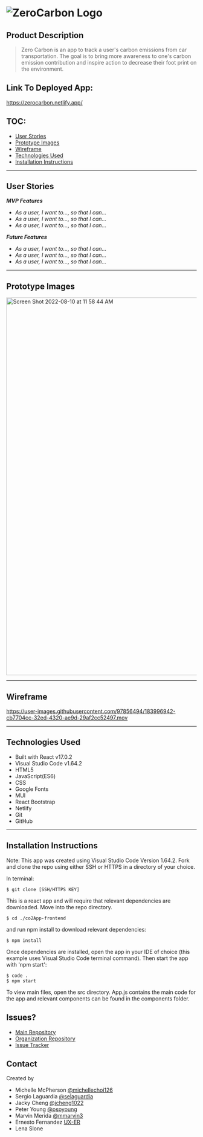 # ![ZeroCarbon Logo](https://user-images.githubusercontent.com/97856494/183988027-70d7a72c-68ec-4b02-bc8c-c9982b827048.png)

## Product Description
>Zero Carbon is an app to track a user's carbon emissions from car transportation. The goal is to bring more awareness to one's carbon emission contribution and inspire action to decrease their foot print on the environment.

## Link To Deployed App:
https://zerocarbon.netlify.app/

## TOC:

- [User Stories](#user-stories)
- [Prototype Images](#prototype-images)
- [Wireframe](#wireframe)
- [Technologies Used](#technologies-used)
- [Installation Instructions](#installation-instructions)

<hr>

## User Stories

_**MVP Features**_

- _As a user, I want to..., so that I can..._
- _As a user, I want to..., so that I can..._
- _As a user, I want to..., so that I can..._

_**Future Features**_

- _As a user, I want to..., so that I can..._
- _As a user, I want to..., so that I can..._
- _As a user, I want to..., so that I can..._

<hr>

## Prototype Images

<img width="1000" alt="Screen Shot 2022-08-10 at 11 58 44 AM" src="https://user-images.githubusercontent.com/97856494/183995472-adbcf719-228e-4710-a4eb-0a769d96ae64.png">

<hr>

## Wireframe

https://user-images.githubusercontent.com/97856494/183996942-cb7704cc-32ed-4320-ae9d-29af2cc52497.mov

<hr>

## Technologies Used
- Built with React v17.0.2
- Visual Studio Code v1.64.2
- HTML5
- JavaScript(ES6)
- CSS
- Google Fonts
- MUI
- React Bootstrap
- Netlify
- Git
- GitHub

<hr>

## Installation Instructions
Note: This app was created using Visual Studio Code Version 1.64.2. 
Fork and clone the repo using either SSH or HTTPS in a directory of your choice.

In terminal:

```
$ git clone [SSH/HTTPS KEY]
```
This is a react app and will require that relevant dependencies are downloaded. Move into the repo directory.

```
$ cd ./co2App-frontend
````
and run npm install to download relevant dependencies:

```
$ npm install
```
Once dependencies are installed, open the app in your IDE of choice (this example uses Visual Studio Code terminal command). Then start the app with 'npm start': 

```
$ code . 
$ npm start
```
To view main files, open the src directory. App.js contains the main code for the app and relevant components can be found in the components folder. 

## Issues?
* [Main Repository](https://github.com/Terralings/co2App-frontend)
* [Organization Repository](https://github.com/orgs/Terralings/repositories)
* [Issue Tracker](https://github.com/Terralings/co2App-frontend/issues)

## Contact

Created by
- Michelle McPherson [@michellechoi126](https://github.com/michellechoi126)
- Sergio Laguardia [@selaguardia](https://github.com/selaguardia)
- Jacky Cheng [@jcheng1022](https://github.com/jcheng1022)
- Peter Young [@pspyoung](https://github.com/pspyoung)
- Marvin Merida [@mmarvin3](https://github.com/mmarvin3)
- Ernesto Fernandez [UX-ER](www.ux-er.io)
- Lena Slone
